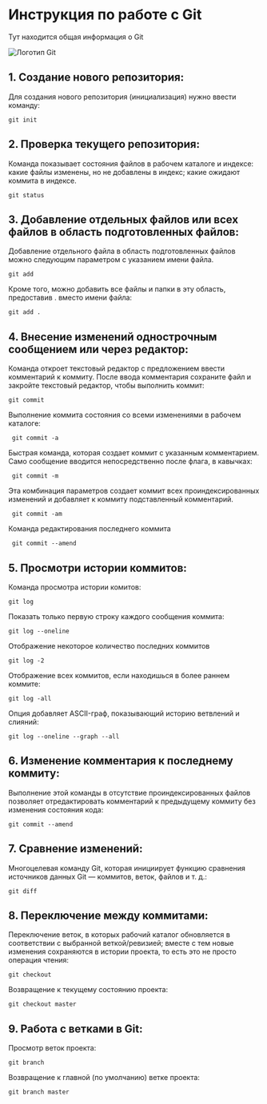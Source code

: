 # Инструкция по работе с Git

Тут находится общая информация о Git

![Логотип Git](Git_image.png)

## 1. Создание нового репозитория:

Для создания нового репозитория (инициализация) нужно ввести команду:

    git init

## 2. Проверка текущего репозитория:

Команда показывает состояния файлов в рабочем каталоге и индексе: какие файлы изменены, но не добавлены в индекс; какие ожидают коммита в индексе.

    git status

## 3. Добавление отдельных файлов или всех файлов в область подготовленных файлов:

Добавление отдельного файла в область подготовленных файлов можно следующим параметром с указанием имени файла.

    git add

Кроме того, можно добавить все файлы и папки в эту область, предоставив . вместо имени файла:

    git add .

## 4. Внесение изменений однострочным сообщением или через редактор:

Команда откроет текстовый редактор с предложением ввести комментарий к коммиту. После ввода комментария сохраните файл и закройте текстовый редактор, чтобы выполнить коммит:

    git commit

Выполнение коммита состояния со всеми изменениями в рабочем каталоге:

     git commit -a

Быстрая команда, которая создает коммит с указанным комментарием. Само сообщение вводится непосредственно после флага, в кавычках:

     git commit -m

Эта комбинация параметров создает коммит всех проиндексированных изменений и добавляет к коммиту подставленный комментарий.

     git commit -am

Команда редактирования последнего коммита

     git commit --amend

## 5. Просмотри истории коммитов:

Команда просмотра истории комитов:

    git log

Показать только первую строку каждого сообщения коммита:

    git log --oneline

Отображение некоторое количество последних коммитов

    git log -2

Отображение всех коммитов, если находишься в более раннем коммите:

    git log -all

Опция добавляет ASCII-граф, показывающий историю ветвлений и слияний:

    git log --oneline --graph --all

## 6. Изменение комментария к последнему коммиту:

Выполнение этой команды в отсутствие проиндексированных файлов позволяет отредактировать комментарий к предыдущему коммиту без изменения состояния кода:

    git commit --amend

## 7. Сравнение изменений:

Многоцелевая команду Git, которая инициирует функцию сравнения источников данных Git — коммитов, веток, файлов и т. д.:

    git diff

## 8. Переключение между коммитами:

Переключение веток, в которых рабочий каталог обновляется в соответствии с выбранной веткой/ревизией; вместе с тем новые изменения сохраняются в истории проекта, то есть это не просто операция чтения:

    git checkout

Возвращение к текущему состоянию проекта:

    git checkout master

## 9. Работа с ветками в Git:

Просмотр веток проекта:

    git branch

Возвращение к главной (по умолчанию) ветке проекта:

    git branch master
